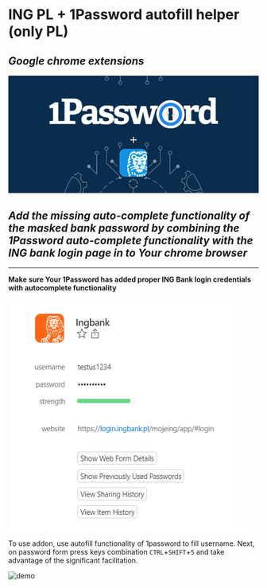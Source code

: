 # ING PL + 1Password autofill helper (only PL)
## _Google chrome extensions_
![banner](./assets/banner.png)

## _Add the missing auto-complete functionality of the masked bank password by combining the 1Password auto-complete functionality with the ING bank login page in to Your chrome browser_

____
__Make sure Your 1Password has added proper ING Bank login credentials with autocomplete functionality__


![1 password settings](./assets/1password_settings.png)

To use addon, use autofill functionality of 1password to fill username. Next, on password form press keys combination `CTRL`+`SHIFT`+`5` and take advantage of the significant facilitation. 

![demo](./assets/DEMO.gif)